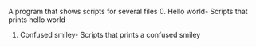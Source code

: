 A program that shows scripts for several files
0. Hello world- Scripts that prints hello world
1. Confused smiley- Scripts that prints a confused smiley
